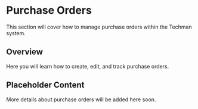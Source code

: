 # Purchase Orders

This section will cover how to manage purchase orders within the Techman system.

## Overview

Here you will learn how to create, edit, and track purchase orders.

## Placeholder Content

More details about purchase orders will be added here soon.